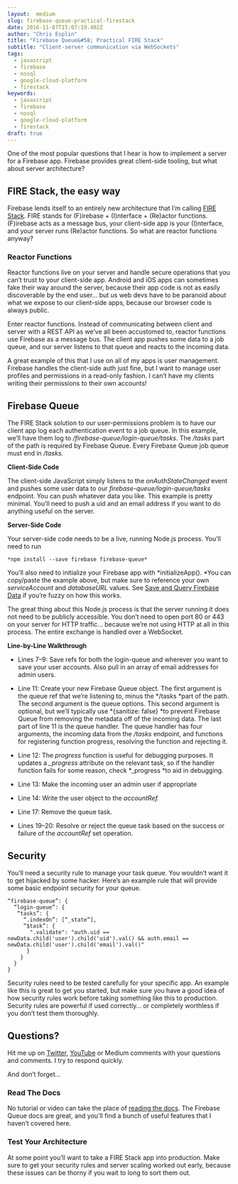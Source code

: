 ```yaml
---
layout:  medium
slug: firebase-queue-practical-firestack
date: 2016-11-07T15:07:19.402Z
author: "Chris Esplin"
title: "Firebase Queue&#58; Practical FIRE Stack"
subtitle: "Client-server communication via WebSockets"
tags:
  - javascript
  - firebase
  - nosql
  - google-cloud-platform
  - firestack
keywords:
  - javascript
  - firebase
  - nosql
  - google-cloud-platform
  - firestack
draft: true
---
```


One of the most popular questions that I hear is how to implement a server for a Firebase app. Firebase provides great client-side tooling, but what about server architecture?


## FIRE Stack, the easy way

Firebase lends itself to an entirely new architecture that I’m calling [FIRE Stack](https://howtofirebase.com/fire-stack-4195a13daf96). FIRE stands for (F)irebase + (I)nterface + (Re)actor functions. (F)irebase acts as a message bus, your client-side app is your (I)nterface, and your server runs (Re)actor functions. So what are reactor functions anyway?

### Reactor Functions

Reactor functions live on your server and handle secure operations that you can’t trust to your client-side app. Android and iOS apps can sometimes fake their way around the server, because their app code is not as easily discoverable by the end user… but us web devs have to be paranoid about what we expose to our client-side apps, because our browser code is always public.

Enter reactor functions. Instead of communicating between client and server with a REST API as we’ve all been accustomed to, reactor functions use Firebase as a message bus. The client app pushes some data to a job queue, and our server listens to that queue and reacts to the incoming data.

A great example of this that I use on all of my apps is user management. Firebase handles the client-side auth just fine, but I want to manage user profiles and permissions in a read-only fashion. I can’t have my clients writing their permissions to their own accounts!

## Firebase Queue

The FIRE Stack solution to our user-permissions problem is to have our client app log each authentication event to a job queue. In this example, we’ll have them log to */firebase-queue/login-queue/tasks*. The */tasks* part of the path is required by Firebase Queue. Every Firebase Queue job queue must end in */tasks.*

**Client-Side Code**


The client-side JavaScript simply listens to the *onAuthStateChanged* event and pushes some user data to our *firebase-queue/login-queue/tasks* endpoint. You can push whatever data you like. This example is pretty minimal. You’ll need to push a uid and an email address if you want to do anything useful on the server.

**Server-Side Code**


Your server-side code needs to be a live, running Node.js process. You’ll need to run

```
*npm install --save firebase firebase-queue*
```


You’ll also need to initialize your Firebase app with *initializeApp(). *You can copy/paste the example above, but make sure to reference your own *serviceAccount* and *databaseURL* values. See [Save and Query Firebase Data](https://howtofirebase.com/save-and-query-firebase-data-ed73fb8c6e3a) if you’re fuzzy on how this works.

The great thing about this Node.js process is that the server running it does not need to be publicly accessible. You don’t need to open port 80 or 443 on your server for HTTP traffic… because we’re not using HTTP at all in this process. The entire exchange is handled over a WebSocket.

**Line-by-Line Walkthrough**

* Lines 7–9: Save refs for both the login-queue and wherever you want to save your user accounts. Also pull in an array of email addresses for admin users.

* Line 11: Create your new Firebase Queue object. The first argument is the queue ref that we’re listening to, minus the */tasks *part of the path. The second argument is the queue options. This second argument is optional, but we’ll typically use *{sanitize: false} *to prevent Firebase Queue from removing the metadata off of the incoming data. The last part of line 11 is the queue handler. The queue handler has four arguments, the incoming data from the */tasks* endpoint, and functions for registering function progress, resolving the function and rejecting it.

* Line 12: The *progress* function is useful for debugging purposes. It updates a *_progress* attribute on the relevant task, so if the handler function fails for some reason, check *_progress *to aid in debugging.

* Line 13: Make the incoming user an admin user if appropriate

* Line 14: Write the user object to the *accountRef.*

* Line 17: Remove the queue task.

* Lines 19–20: Resolve or reject the queue task based on the success or failure of the *accountRef* set operation.

## Security

You’ll need a security rule to manage your task queue. You wouldn’t want it to get hijacked by some hacker. Here’s an example rule that will provide some basic endpoint security for your queue.

```
“firebase-queue”: {
  “login-queue”: {
   “tasks”: {
     “.indexOn”: [“_state”],
     “$task”: {
       ".validate": "auth.uid == newData.child('user').child('uid').val() && auth.email == newData.child('user').child('email').val()"
      }
    }
  }
}
```


Security rules need to be tested carefully for your specific app. An example like this is great to get you started, but make sure you have a good idea of how security rules work before taking something like this to production. Security rules are powerful if used correctly… or completely worthless if you don’t test them thoroughly.

## Questions?

Hit me up on [Twitter](https://twitter.com/ChrisEsplin), [YouTube](https://www.youtube.com/playlist?list=PLdssc-pDiZ7MJeKr4k5r33jCGOT2H_iKB) or Medium comments with your questions and comments. I try to respond quickly.

And don’t forget…

### Read The Docs

No tutorial or video can take the place of [reading the docs](https://github.com/firebase/firebase-queue/blob/master/docs/guide.md). The Firebase Queue docs are great, and you’ll find a bunch of useful features that I haven’t covered here.

### Test Your Architecture

At some point you’ll want to take a FIRE Stack app into production. Make sure to get your security rules and server scaling worked out early, because these issues can be thorny if you wait to long to sort them out.